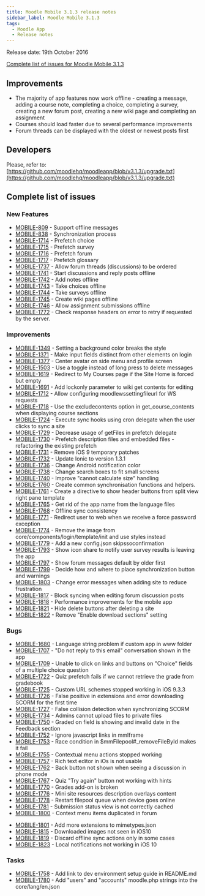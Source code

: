 ```yaml
---
title: Moodle Mobile 3.1.3 release notes
sidebar_label: Moodle Mobile 3.1.3
tags:
  - Moodle App
  - Release notes
---
```


Release date: 19th October 2016

[Complete list of issues for Moodle Mobile 3.1.3](https://moodle.atlassian.net/jira/secure/ReleaseNote.jspa?projectId=10070&version=15462)

## Improvements

- The majority of app features now work offline - creating a message, adding a course note, completing a choice, completing a survey, creating a new forum post, creating a new wiki page and completing an assignment
- Courses should load faster due to several performance improvements
- Forum threads can be displayed with the oldest or newest posts first

## Developers

Please, refer to: [https://github.com/moodlehq/moodleapp/blob/v3.1.3/upgrade.txt](https://github.com/moodlehq/moodleapp/blob/v3.1.3/upgrade.txt)

## Complete list of issues

### New Features

- [MOBILE-809](https://moodle.atlassian.net/browse/MOBILE-809) - Support offline messages
- [MOBILE-838](https://moodle.atlassian.net/browse/MOBILE-838) - Synchronization process
- [MOBILE-1714](https://moodle.atlassian.net/browse/MOBILE-1714) - Prefetch choice
- [MOBILE-1715](https://moodle.atlassian.net/browse/MOBILE-1715) - Prefetch survey
- [MOBILE-1716](https://moodle.atlassian.net/browse/MOBILE-1716) - Prefetch forum
- [MOBILE-1717](https://moodle.atlassian.net/browse/MOBILE-1717) - Prefetch glossary
- [MOBILE-1737](https://moodle.atlassian.net/browse/MOBILE-1737) - Allow forum threads (discussions) to be ordered
- [MOBILE-1741](https://moodle.atlassian.net/browse/MOBILE-1741) - Start discussions and reply posts offline
- [MOBILE-1742](https://moodle.atlassian.net/browse/MOBILE-1742) - Add notes offline
- [MOBILE-1743](https://moodle.atlassian.net/browse/MOBILE-1743) - Take choices offline
- [MOBILE-1744](https://moodle.atlassian.net/browse/MOBILE-1744) - Take surveys offline
- [MOBILE-1745](https://moodle.atlassian.net/browse/MOBILE-1745) - Create wiki pages offline
- [MOBILE-1746](https://moodle.atlassian.net/browse/MOBILE-1746) - Allow assignment submissions offline
- [MOBILE-1772](https://moodle.atlassian.net/browse/MOBILE-1772) - Check response headers on error to retry if requested by the server.

### Improvements

<!-- cspell:disable -->

- [MOBILE-1349](https://moodle.atlassian.net/browse/MOBILE-1349) - Setting a background color breaks the style
- [MOBILE-1371](https://moodle.atlassian.net/browse/MOBILE-1371) - Make input fields distinct from other elements on login
- [MOBILE-1377](https://moodle.atlassian.net/browse/MOBILE-1377) - Center avatar on side menu and profile screen
- [MOBILE-1503](https://moodle.atlassian.net/browse/MOBILE-1503) - Use a toggle instead of long press to delete messages
- [MOBILE-1619](https://moodle.atlassian.net/browse/MOBILE-1619) - Redirect to My Courses page if the Site Home is forced but empty
- [MOBILE-1691](https://moodle.atlassian.net/browse/MOBILE-1691) - Add lockonly parameter to wiki get contents for editing
- [MOBILE-1712](https://moodle.atlassian.net/browse/MOBILE-1712) - Allow configuring moodlewssettingfileurl for WS requests
- [MOBILE-1718](https://moodle.atlassian.net/browse/MOBILE-1718) - Use the excludecontents option in get_course_contents when displaying course sections
- [MOBILE-1724](https://moodle.atlassian.net/browse/MOBILE-1724) - Execute sync hooks using cron delegate when the user clicks to sync a site
- [MOBILE-1729](https://moodle.atlassian.net/browse/MOBILE-1729) - Decrease usage of getFiles in prefetch delegate
- [MOBILE-1730](https://moodle.atlassian.net/browse/MOBILE-1730) - Prefetch description files and embedded files - refactoring the existing prefetch
- [MOBILE-1731](https://moodle.atlassian.net/browse/MOBILE-1731) - Remove iOS 9 temporary patches
- [MOBILE-1732](https://moodle.atlassian.net/browse/MOBILE-1732) - Update Ionic to version 1.3.1
- [MOBILE-1736](https://moodle.atlassian.net/browse/MOBILE-1736) - Change Android notification color
- [MOBILE-1738](https://moodle.atlassian.net/browse/MOBILE-1738) - Change search boxes to fit small screens
- [MOBILE-1740](https://moodle.atlassian.net/browse/MOBILE-1740) - Improve "cannot calculate size" handling
- [MOBILE-1760](https://moodle.atlassian.net/browse/MOBILE-1760) - Create common synchronisation functions and helpers.
- [MOBILE-1761](https://moodle.atlassian.net/browse/MOBILE-1761) - Create a directive to show header buttons from split view right pane template
- [MOBILE-1765](https://moodle.atlassian.net/browse/MOBILE-1765) - Get rid of the app name from the language files
- [MOBILE-1768](https://moodle.atlassian.net/browse/MOBILE-1768) - Offline sync consistency
- [MOBILE-1771](https://moodle.atlassian.net/browse/MOBILE-1771) - Redirect user to web when we receive a force password exception
- [MOBILE-1774](https://moodle.atlassian.net/browse/MOBILE-1774) - Remove the image from core/components/login/template/init and use styles instead
- [MOBILE-1779](https://moodle.atlassian.net/browse/MOBILE-1779) - Add a new config.json skipssoconfirmation
- [MOBILE-1793](https://moodle.atlassian.net/browse/MOBILE-1793) - Show icon share to notify user survey results is leaving the app
- [MOBILE-1797](https://moodle.atlassian.net/browse/MOBILE-1797) - Show forum messages default by older first
- [MOBILE-1799](https://moodle.atlassian.net/browse/MOBILE-1799) - Decide how and where to place synchronization button and warnings
- [MOBILE-1803](https://moodle.atlassian.net/browse/MOBILE-1803) - Change error messages when adding site to reduce frustration
- [MOBILE-1817](https://moodle.atlassian.net/browse/MOBILE-1817) - Block syncing when editing forum discussion posts
- [MOBILE-1818](https://moodle.atlassian.net/browse/MOBILE-1818) - Performance improvements for the mobile app
- [MOBILE-1821](https://moodle.atlassian.net/browse/MOBILE-1821) - Hide delete buttons after deleting a site
- [MOBILE-1822](https://moodle.atlassian.net/browse/MOBILE-1822) - Remove "Enable download sections" setting

<!-- cspell:enable -->

### Bugs

- [MOBILE-1680](https://moodle.atlassian.net/browse/MOBILE-1680) - Language string problem if custom app in www folder
- [MOBILE-1707](https://moodle.atlassian.net/browse/MOBILE-1707) - "Do not reply to this email" conversation shown in the app
- [MOBILE-1709](https://moodle.atlassian.net/browse/MOBILE-1709) - Unable to click on links and buttons on "Choice" fields of a multiple choice question
- [MOBILE-1722](https://moodle.atlassian.net/browse/MOBILE-1722) - Quiz prefetch fails if we cannot retrieve the grade from gradebook
- [MOBILE-1725](https://moodle.atlassian.net/browse/MOBILE-1725) - Custom URL schemes stopped working in iOS 9.3.3
- [MOBILE-1726](https://moodle.atlassian.net/browse/MOBILE-1726) - False positive in extensions and error downloading SCORM for the first time
- [MOBILE-1727](https://moodle.atlassian.net/browse/MOBILE-1727) - False collision detection when synchronizing SCORM
- [MOBILE-1734](https://moodle.atlassian.net/browse/MOBILE-1734) - Admins cannot upload files to private files
- [MOBILE-1750](https://moodle.atlassian.net/browse/MOBILE-1750) - Graded on field is showing and invalid date in the Feedback section
- [MOBILE-1752](https://moodle.atlassian.net/browse/MOBILE-1752) - Ignore javascript links in mmIframe
- [MOBILE-1753](https://moodle.atlassian.net/browse/MOBILE-1753) - Race condition in $mmFilepool#\_removeFileById makes it fail
- [MOBILE-1755](https://moodle.atlassian.net/browse/MOBILE-1755) - Contextual menu actions stopped working
- [MOBILE-1757](https://moodle.atlassian.net/browse/MOBILE-1757) - Rich text editor in iOs is not usable
- [MOBILE-1762](https://moodle.atlassian.net/browse/MOBILE-1762) - Back button not shown when seeing a discussion in phone mode
- [MOBILE-1767](https://moodle.atlassian.net/browse/MOBILE-1767) - Quiz "Try again" button not working with hints
- [MOBILE-1770](https://moodle.atlassian.net/browse/MOBILE-1770) - Grades add-on is broken
- [MOBILE-1776](https://moodle.atlassian.net/browse/MOBILE-1776) - Mini site resources description overlays content
- [MOBILE-1778](https://moodle.atlassian.net/browse/MOBILE-1778) - Restart filepool queue when device goes online
- [MOBILE-1781](https://moodle.atlassian.net/browse/MOBILE-1781) - Submission status view is not correctly cached
- [MOBILE-1800](https://moodle.atlassian.net/browse/MOBILE-1800) - Context menu items duplicated in forum
<!-- cspell:disable-next-line -->
- [MOBILE-1801](https://moodle.atlassian.net/browse/MOBILE-1801) - Add more extensions to mimetypes.json
- [MOBILE-1815](https://moodle.atlassian.net/browse/MOBILE-1815) - Downloaded images not seen in iOS10
- [MOBILE-1819](https://moodle.atlassian.net/browse/MOBILE-1819) - Discard offline sync actions only in some cases
- [MOBILE-1823](https://moodle.atlassian.net/browse/MOBILE-1823) - Local notifications not working in iOS 10

### Tasks

- [MOBILE-1758](https://moodle.atlassian.net/browse/MOBILE-1758) - Add link to dev environment setup guide in README.md
- [MOBILE-1780](https://moodle.atlassian.net/browse/MOBILE-1780) - Add "users" and "accounts" moodle.php strings into the core/lang/en.json
